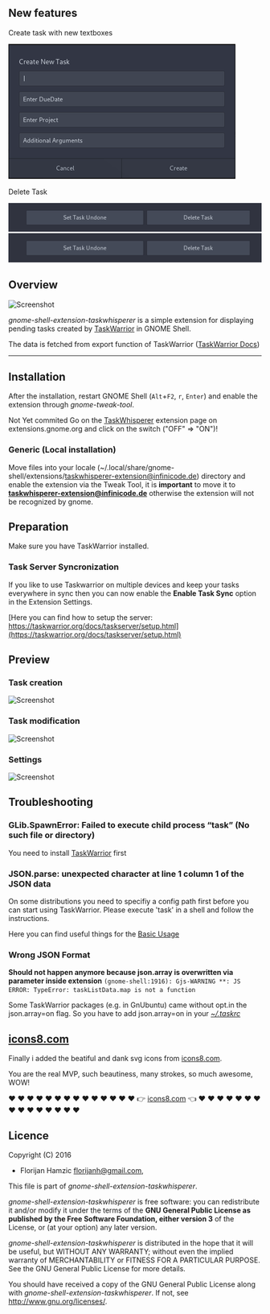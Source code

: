 ## New features
Create task with new textboxes

![Screenshot](https://github.com/nliakm/taskwhisperer/raw/master/images/createwithproject.png)

Delete Task

![Screenshot](https://github.com/nliakm/taskwhisperer/raw/master/images/deletetaskdone.png)
![Screenshot](https://github.com/nliakm/taskwhisperer/raw/master/images/deletetaskdone.png)

## Overview
![Screenshot](https://github.com/nliakm/taskwhisperer/raw/master/images/menu.png)

*gnome-shell-extension-taskwhisperer* is a simple extension for displaying pending tasks created by [TaskWarrior](https://taskwarrior.org/) in GNOME Shell.

The data is fetched from export function of TaskWarrior ([TaskWarrior Docs](https://taskwarrior.org/docs/))

----

## Installation

After the installation, restart GNOME Shell (`Alt`+`F2`, `r`, `Enter`) and enable the extension through *gnome-tweak-tool*.

Not Yet commited 
Go on the [TaskWhisperer](https://extensions.gnome.org/extension/1039/taskwhisperer/) extension page on extensions.gnome.org and click on the switch ("OFF" => "ON")!

### Generic (Local installation)

Move files into your locale (~/.local/share/gnome-shell/extensions/taskwhisperer-extension@infinicode.de) directory and enable the extension via the Tweak Tool, it is **important** to move it to **taskwhisperer-extension@infinicode.de** otherwise the extension will not be recognized by gnome.

## Preparation

Make sure you have TaskWarrior installed.

### Task Server Syncronization
If you like to use Taskwarrior on multiple devices and keep your tasks everywhere in sync then you can now enable the **Enable Task Sync** option in the Extension Settings.

[Here you can find how to setup the server: https://taskwarrior.org/docs/taskserver/setup.html](https://taskwarrior.org/docs/taskserver/setup.html)

## Preview

### Task creation
![Screenshot](https://github.com/nliakm/taskwhisperer/raw/master/images/create.png)

### Task modification
![Screenshot](https://github.com/nliakm/taskwhisperer/raw/master/images/modify.png)

### Settings
![Screenshot](https://github.com/nliakm/taskwhisperer/raw/master/images/settings.png)

## Troubleshooting
### GLib.SpawnError: Failed to execute child process “task” (No such file or directory)
You need to install [TaskWarrior](https://taskwarrior.org/download/) first

### JSON.parse: unexpected character at line 1 column 1 of the JSON data
On some distributions you need to specifiy a config path first before you can start using TaskWarrior. Please execute 'task' in a shell and follow the instructions. 

Here you can find useful things for the [Basic Usage](https://taskwarrior.org/docs/#start)

### Wrong JSON Format
**Should not happen anymore because json.array is overwritten via parameter inside extension**
`(gnome-shell:1916): Gjs-WARNING **: JS ERROR: TypeError: taskListData.map is not a function`

Some TaskWarrior packages (e.g. in GnUbuntu) came without opt.in the json.array=on flag. So you have to add json.array=on in your [*~/.taskrc*](https://taskwarrior.org/docs/configuration.html)

## [icons8.com](https://www.icons8.com)
Finally i added the beatiful and dank svg icons from [icons8.com](https://www.icons8.com). 

You are the real MVP, such beautiness, many strokes, so much awesome, WOW!

:heart: :heart: :heart: :heart: :heart: :heart: :heart: :heart: :heart: :heart: :heart: :heart: :heart: :heart: :point_right: [icons8.com](https://www.icons8.com) :point_left: :heart: :heart: :heart: :heart: :heart: :heart: :heart: :heart: :heart: :heart: :heart: :heart: :heart: :heart: :heart:

## Licence

Copyright (C) 2016

* Florijan Hamzic <florijanh@gmail.com>,

This file is part of *gnome-shell-extension-taskwhisperer*.

*gnome-shell-extension-taskwhisperer* is free software: you can redistribute it and/or modify it under the terms of the **GNU General Public License as published by the Free Software Foundation, either version 3** of the License, or (at your option) any later version.

*gnome-shell-extension-taskwhisperer* is distributed in the hope that it will be useful, but WITHOUT ANY WARRANTY; without even the implied warranty of MERCHANTABILITY or FITNESS FOR A PARTICULAR PURPOSE.  See the GNU General Public License for more details.

You should have received a copy of the GNU General Public License along with *gnome-shell-extension-taskwhisperer*.  If not, see <http://www.gnu.org/licenses/>.


